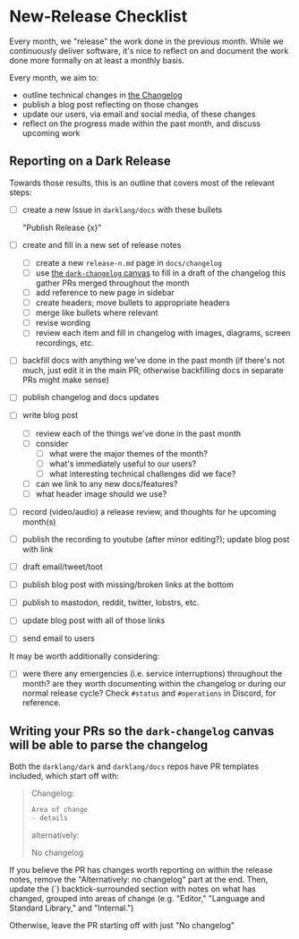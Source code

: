 # New-Release Checklist

Every month, we "release" the work done in the previous month. While we
continuously deliver software, it's nice to reflect on and document the work
done more formally on at least a monthly basis.

Every month, we aim to:

- outline technical changes in [the Changelog](https://docs.darklang.com/changelog)
- publish a blog post reflecting on those changes
- update our users, via email and social media, of these changes
- reflect on the progress made within the past month, and discuss upcoming work

## Reporting on a Dark Release

Towards those results, this is an outline that covers most of the relevant
steps:

- [ ] create a new Issue in `darklang/docs` with these bullets

  "Publish Release {x}"

- [ ] create and fill in a new set of release notes
  - [ ] create a new `release-n.md` page in `docs/changelog`
  - [ ] use [the `dark-changelog` canvas](https://darklang.com/a/dark-changelog) to fill in a draft of the
        changelog this gather PRs merged throughout the month
  - [ ] add reference to new page in sidebar
  - [ ] create headers; move bullets to appropriate headers
  - [ ] merge like bullets where relevant
  - [ ] revise wording
  - [ ] review each item and fill in changelog with images, diagrams, screen
        recordings, etc.
- [ ] backfill docs with anything we've done in the past month (if there's not
      much, just edit it in the main PR; otherwise backfilling docs in separate
      PRs might make sense)
- [ ] publish changelog and docs updates
- [ ] write blog post
  - [ ] review each of the things we've done in the past month
  - [ ] consider
    - [ ] what were the major themes of the month?
    - [ ] what's immediately useful to our users?
    - [ ] what interesting technical challenges did we face?
  - [ ] can we link to any new docs/features?
  - [ ] what header image should we use?
- [ ] record (video/audio) a release review, and thoughts for he upcoming
      month(s)
- [ ] publish the recording to youtube (after minor editing?); update blog post
      with link
- [ ] draft email/tweet/toot
- [ ] publish blog post with missing/broken links at the bottom
- [ ] publish to mastodon, reddit, twitter, lobstrs, etc.
- [ ] update blog post with all of those links
- [ ] send email to users

It may be worth additionally considering:

- [ ] were there any emergencies (i.e. service interruptions) throughout the
      month? are they worth documenting within the changelog or during our
      normal release cycle? Check `#status` and `#operations` in Discord, for
      reference.

## Writing your PRs so the `dark-changelog` canvas will be able to parse the changelog

Both the `darklang/dark` and `darklang/docs` repos have PR templates included,
which start off with:

> Changelog:
>
> ```markdown
> Area of change
> - details
> ```
>
> alternatively:
>
> No changelog

If you believe the PR has changes worth reporting on within the release notes,
remove the "Alternatively: no changelog" part at the end. Then, update the (\`)
backtick-surrounded section with notes on what has changed, grouped into areas
of change (e.g. "Editor," "Language and Standard Library," and "Internal.")

Otherwise, leave the PR starting off with just "No changelog"
